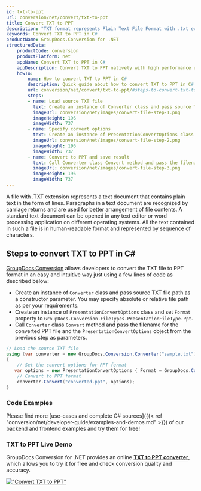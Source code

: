 ```yaml
---
id: txt-to-ppt
url: conversion/net/convert/txt-to-ppt
title: Convert TXT to PPT
description: "TXT format represents Plain Text File Format with .txt extension. Learn how to convert TXT to PPT file programmatically in C# language using GroupDocs.Conversion for .NET library."
keywords: Convert TXT to PPT in C#
productName: GroupDocs.Conversion for .NET
structuredData:
    productCode: conversion
    productPlatform: net
    appName: Convert TXT to PPT in C#
    appDescription: Convert TXT to PPT natively with high performance using C# language and server side GroupDocs.Conversion for .NET APIs, without the use of any software like Microsoft or Open Office.
    howTo:
        name: How to convert TXT to PPT in C# 
        description: Quick guide about how to convert TXT to PPT in C# with high performance and accuracy.
        url: conversion/net/convert/txt-to-ppt/#steps-to-convert-txt-to-ppt-in-c
        steps:
        - name: Load source TXT file 
          text: Create an instance of Converter class and pass source TXT file path as a constructor parameter. You may specify absolute or relative file path as per your requirements. 
          imageUrl: conversion/net/images/convert-file-step-1.png
          imageHeight: 196
          imageWidth: 737
        - name: Specify convert options 
          text: Create an instance of PresentationConvertOptions class.
          imageUrl: conversion/net/images/convert-file-step-2.png
          imageHeight: 196
          imageWidth: 737
        - name: Convert to PPT and save result 
          text: Call Converter class Convert method and pass the filename for the converted HTML file and the PresentationConvertOptions object from the previous step as parameters.
          imageUrl: conversion/net/images/convert-file-step-3.png
          imageHeight: 196
          imageWidth: 737
---
```


A file with .TXT extension represents a text document that contains plain text in the form of lines. Paragraphs in a text document are recognized by carriage returns and are used for better arrangement of file contents. A standard text document can be opened in any text editor or word processing application on different operating systems. All the text contained in such a file is in human-readable format and represented by sequence of characters.

## Steps to convert TXT to PPT in C#

[GroupDocs.Conversion](https://products.groupdocs.com/conversion/net) allows developers to convert the TXT file to PPT format in an easy and intuitive way just using a few lines of code as described below:

* Create an instance of `Converter` class and pass source TXT file path as a constructor parameter. You may specify absolute or relative file path as per your requirements. 
* Create an instance of `PresentationConvertOptions` class and set `Format` property to `GroupDocs.Conversion.FileTypes.PresentationFileType.Ppt`.
* Call `Converter` class `Convert` method and pass the filename for the converted PPT file and the `PresentationConvertOptions` object from the previous step as parameters.

```csharp
// Load the source TXT file
using (var converter = new GroupDocs.Conversion.Converter("sample.txt"))
{
    // Set the convert options for PPT format
   var options = new PresentationConvertOptions { Format = GroupDocs.Conversion.FileTypes.PresentationFileType.Ppt };
    // Convert to PPT format
    converter.Convert("converted.ppt", options);
}
```

### Code Examples

Please find more [use-cases and complete C# sources]({{< ref "conversion/net/developer-guide/examples-and-demos.md" >}}) of our backend and frontend examples and try them for free!

### TXT to PPT Live Demo

GroupDocs.Conversion for .NET provides an online [**TXT to PPT converter**](https://products.groupdocs.app/conversion/txt-to-ppt), which allows you to try it for free and check conversion quality and accuracy.

[!["Convert TXT to PPT"](conversion/net/images/convert-to-ppt/convert-txt-to-ppt.png)](https://products.groupdocs.app/conversion/txt-to-ppt)